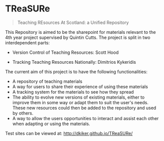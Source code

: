 # TReaSURe
> Teaching REsources At Scotland: a Unified Repository


This Repository is aimed to be the sharepoint for materials relevant to the 4th year project supervised by Quintin Cutts.
The project is split in two interdependent parts:


- Version Control of Teaching Resources: Scott Hood

- Tracking Teaching Resources Nationally: Dimitrios Kykeridis


The current aim of this project is to have the following functionalities:

- A repository of teaching materials
- A way for users to share their experience of using these materials
- A tracking system for the materials to see how they spread
- The ability to evolve new versions of existing materials, either to improve them in some way or adapt them to suit the user's needs.  These new resources could then be added to the repository and used by others.
- A way to allow the users opportunities to interact and assist each other when adapting or using the materials.

Test sites can be viewed at:
http://dkiker.github.io/TReaSURe/
